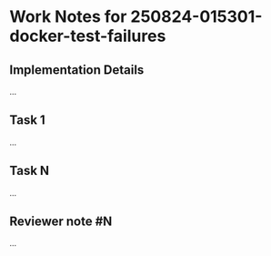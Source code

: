 # Work Notes for 250824-015301-docker-test-failures

## Implementation Details

...

## Task 1

...

## Task N

...


## Reviewer note #N

...
